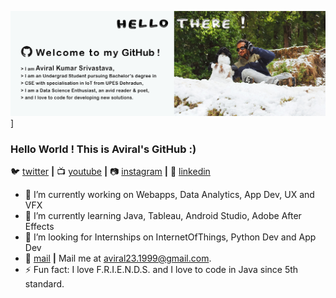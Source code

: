 ![bg][github]]

### Hello World ! This is Aviral's GitHub :)

🐦 [twitter][twitter] **|** 
📺 [youtube][youtube] **|** 
📷 [instagram][instagram] **|** 
👔 [linkedin][linkedin]

- 🔭 I’m currently working on Webapps, Data Analytics, App Dev, UX and VFX
- 🌱 I’m currently learning Java, Tableau, Android Studio, Adobe After Effects
- 👯 I’m looking for Internships on InternetOfThings, Python Dev and App Dev
- 💬 [mail][mail] **|**  Mail me at aviral23.1999@gmail.com.
- ⚡ Fun fact: I love F.R.I.E.N.D.S. and I love to code in Java since 5th standard.

[github]: https://github.com/aviraw/aviraw/blob/master/github.png
[twitter]: https://twitter.com/Aviral237
[youtube]: https://www.youtube.com/channel/UCI4D4bm6clAdmDNQNiWrcvw?view_as=subscriber
[instagram]: https://www.instagram.com/aviral_muriel_bing/
[linkedin]: https://www.linkedin.com/in/aviral-srivastava-3336b166/
[mail]: aviral23.1999@gmail.com
